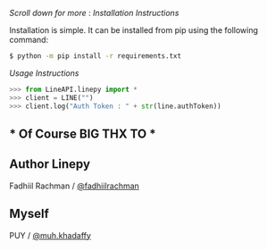 *Scroll down for more*
:
*Installation Instructions*

Installation is simple. It can be installed from pip using the following command:
```sh
$ python -m pip install -r requirements.txt
```

*Usage Instructions*

```python
>>> from LineAPI.linepy import *
>>> client = LINE("")
>>> client.log("Auth Token : " + str(line.authToken))
```


## * Of Course BIG THX TO *

## Author Linepy
Fadhiil Rachman / [@fadhiilrachman](https://www.instagram.com/fadhiilrachman)

## Myself
PUY / [@muh.khadaffy](https://www.instagra.com/muh.khadaffy)
